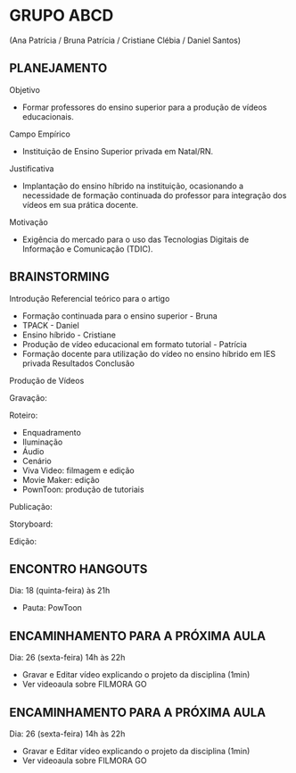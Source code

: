 # GRUPO ABCD
(Ana Patrícia / Bruna Patrícia / Cristiane Clébia / Daniel Santos)

## PLANEJAMENTO
Objetivo
- Formar professores do ensino superior para a produção de vídeos educacionais.

Campo Empírico
- Instituição de Ensino Superior privada em Natal/RN.

Justificativa
- Implantação do ensino híbrido na instituição, ocasionando a necessidade de formação continuada do professor para integração dos vídeos em sua prática docente.

Motivação
- Exigência do mercado para o uso das Tecnologias Digitais de Informação e Comunicação (TDIC).

## BRAINSTORMING
Introdução
Referencial teórico para o artigo
- Formação continuada para o ensino superior - Bruna
- TPACK - Daniel 
- Ensino híbrido - Cristiane
- Produção de vídeo educacional em formato tutorial - Patrícia
- Formação docente para utilização do vídeo no ensino híbrido em IES privada
Resultados
Conclusão

Produção de Vídeos

Gravação: 

Roteiro:
- Enquadramento
- Iluminação
- Áudio
- Cenário
- Viva Video: filmagem e edição
- Movie Maker: edição
- PownToon: produção de tutoriais

Publicação:

Storyboard:

Edição:


## ENCONTRO HANGOUTS
Dia: 18 (quinta-feira) às 21h
- Pauta: PowToon


## ENCAMINHAMENTO PARA A PRÓXIMA AULA
Dia: 26 (sexta-feira) 14h às 22h
- Gravar e Editar vídeo explicando o projeto da disciplina (1min)
- Ver videoaula sobre FILMORA GO


## ENCAMINHAMENTO PARA A PRÓXIMA AULA
Dia: 26 (sexta-feira) 14h às 22h
- Gravar e Editar vídeo explicando o projeto da disciplina (1min)
- Ver videoaula sobre FILMORA GO
